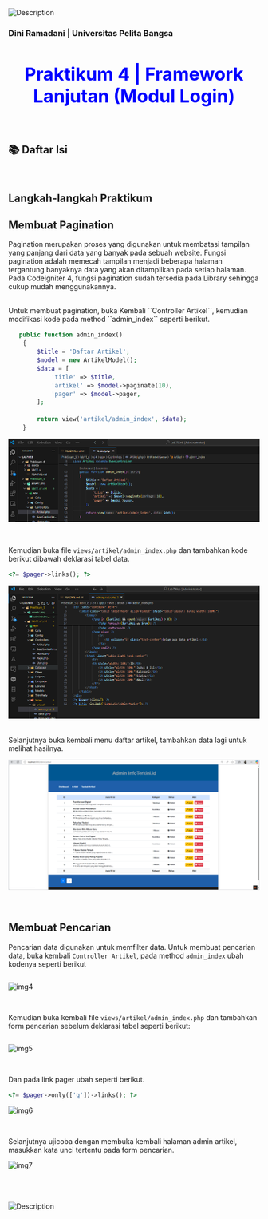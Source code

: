 <img src="https://media2.giphy.com/media/v1.Y2lkPTc5MGI3NjExbmhmaTQzeTkyM2thcjd1Mnlwa2d5eWp5cTU3Nnk4ZGpnc2RocTdnZiZlcD12MV9pbnRlcm5hbF9naWZfYnlfaWQmY3Q9cw/lM2TNaYAer3NN4d6eF/giphy.gif"  style="width: 500px; height: auto;" alt="Description"/>

### Dini Ramadani | Universitas Pelita Bangsa

<h1 style="color: blue; font-size: 36px; text-align: center;">Praktikum 4 | Framework Lanjutan (Modul Login)</h1>
<br>

<div class="navbar">
  <h2>📚 Daftar Isi</h2>
  <ul class="toc-list">
  </ul>
</div>

<br>

## Langkah-langkah Praktikum


## Membuat Pagination
Pagination merupakan proses yang digunakan untuk membatasi tampilan yang panjang dari data yang banyak pada sebuah website. Fungsi pagination adalah memecah tampilan menjadi beberapa halaman tergantung banyaknya data yang akan ditampilkan pada setiap halaman. Pada Codeigniter 4, fungsi pagination sudah tersedia pada Library sehingga cukup mudah menggunakannya.

<br>
Untuk membuat pagination, buka Kembali ``Controller Artikel``, kemudian modifikasi kode pada method ``admin_index`` seperti berikut.

```php
   public function admin_index()
    {
        $title = 'Daftar Artikel';
        $model = new ArtikelModel();
        $data = [
            'title' => $title,
            'artikel' => $model->paginate(10),
            'pager' => $model->pager,
        ];

        return view('artikel/admin_index', $data);
    }
```
![img1](assets/img/adminindex.png)
<br>

<br>

Kemudian buka file ``views/artikel/admin_index.php`` dan tambahkan kode berikut dibawah deklarasi tabel data.

```php
<?= $pager->links(); ?>
```

![img2](assets/img/viewsadminindex.png)
<br>


<br>
Selanjutnya buka kembali menu daftar artikel, tambahkan data lagi untuk melihat hasilnya.

![img3](assets/img/adminartikel.png)
<br>

<br>

## Membuat Pencarian
Pencarian data digunakan untuk memfilter data. Untuk membuat pencarian data, buka kembali ``Controller Artikel``, pada method ``admin_index`` ubah kodenya seperti berikut

```php

```

![img4](assets/img/.png)
<br>

<br>

Kemudian buka kembali file ``views/artikel/admin_index.php`` dan tambahkan form pencarian sebelum deklarasi tabel seperti berikut:

```php

```

![img5](assets/img/.png)
<br>

<br>

Dan pada link pager ubah seperti berikut.

```php
<?= $pager->only(['q'])->links(); ?>
```

![img6](assets/img/.png)
<br>


<br>

Selanjutnya ujicoba dengan membuka kembali halaman admin artikel, masukkan kata unci tertentu pada form pencarian.


![img7](assets/img/.png)
<br>

<br>

<br>


<br>

  <div class="centered">
    <img src="https://media.giphy.com/media/XLx9jXZXzm8Sv415Tf/giphy.gif?cid=ecf05e47hk6i4tunpqmceczwxjzujix9sxxpbjv2f4woa33v&ep=v1_stickers_search&rid=giphy.gif&ct=s" 
         style="width: 400px; height: auto;" 
         alt="Description"/>
  </div>